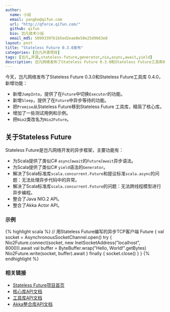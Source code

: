 ```yaml
---
author:
  name: 小绽
  email: yangbo@qifun.com
  url: "http://qforce.qifun.com/"
  github: qifun
  bio: 岂凡技术小站
  email_md5: 50993397b1b5ed2eae8e50e25d9663e8 
layout: post
title: "Stateless Future 0.3.0发布"
categories: [岂凡开源项目]
tags: [岂凡,开源,stateless-future,generator,nio,async,await,yield]
description: 岂凡网络发布了Stateless Future 0.3.0和Stateless Future工具库0.4.0，为Scala提供<code>await</code>异步语法。
---
```

今天，岂凡网络发布了Stateless Future 0.3.0和Stateless Future工具库 0.4.0，新增功能：

 * 新增`JumpInto`，提供了在`Future`中切换`Executor`的功能。
 * 新增`Sleep`，提供了在`Future`中异步等待的功能。
 * 把`Promise`从Stateless Future移到Stateless Future 工具库，精简了核心库。
 * 增加了一些测试用例和示例。
 * 把`Nio2`类改名为`Nio2Future`。

## 关于Stateless Future

Stateless Future是岂凡网络开发的异步框架，主要功能有：

 * 为Scala提供了类似C# `async`/`await`的`Future`/`await`异步语法。
 * 为Scala提供了类似C# `yield`语法的`Generator`。
 * 解决了Scala标准库`scala.concurrent.Future`和提议标准`scala.async`的问题：无法处理异步代码中的异常。
 * 解决了Scala标准库`scala.concurrent.Future`的问题：无法跨线程模型进行异步编程。
 * 整合了Java NIO.2 API。
 * 整合了Akka Actor API。

### 示例

{% highlight scala %}
// 用Stateless Future编写的异步TCP客户端
Future {
  val socket = AsynchronousSocketChannel.open()
  try {
    Nio2Future.connect(socket, new InetSocketAddress("localhost", 8000)).await
    val buffer = ByteBuffer.wrap("Hello, World!".getBytes)
    Nio2Future.write(socket, buffer).await
  } finally {
    socket.close()
  }
}
{% endhighlight %}

### 相关链接

 * [Stateless Future项目首页](https://github.com/qifun/stateless-future)
 * [核心库API文档](http://central.maven.org/maven2/com/qifun/stateless-future_2.11/0.3.0/stateless-future_2.11-0.3.0-javadoc.jar)
 * [工具库API文档](http://central.maven.org/maven2/com/qifun/stateless-future-util_2.11/0.4.0/stateless-future-util_2.11-0.4.0-javadoc.jar)
 * [Akka整合库API文档](http://central.maven.org/maven2/com/qifun/stateless-future-akka_2.11/0.1.1/stateless-future-akka_2.11-0.1.1-javadoc.jar)
